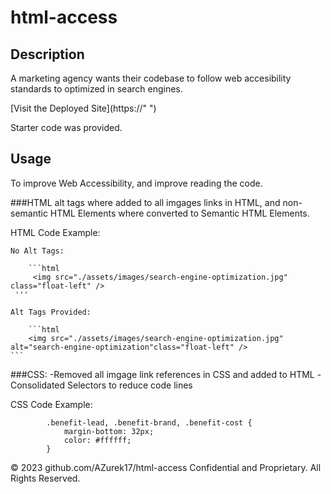 # html-access

## Description 

A marketing agency wants their codebase to follow web accesibility standards to optimized in search engines. 

[Visit the Deployed Site](https://" ")

Starter code was provided.

## Usage 

To improve Web Accessibility, and improve reading the code.

###HTML
alt tags where added to all imgages links in HTML, and non-semantic HTML Elements where converted to Semantic HTML Elements.  

HTML Code Example:

    No Alt Tags:

        ```html
         <img src="./assets/images/search-engine-optimization.jpg" class="float-left" />
     '''

    Alt Tags Provided:

        ```html
        <img src="./assets/images/search-engine-optimization.jpg" alt="search-engine-optimization"class="float-left" /> 
    ```

###CSS:
    -Removed all imgage link references in CSS and added to HTML
    -Consolidated Selectors to reduce code lines

CSS Code Example:     

            .benefit-lead, .benefit-brand, .benefit-cost {
                margin-bottom: 32px;
                color: #ffffff;
            }
    

© 2023 github.com/AZurek17/html-access Confidential and Proprietary. All Rights Reserved.